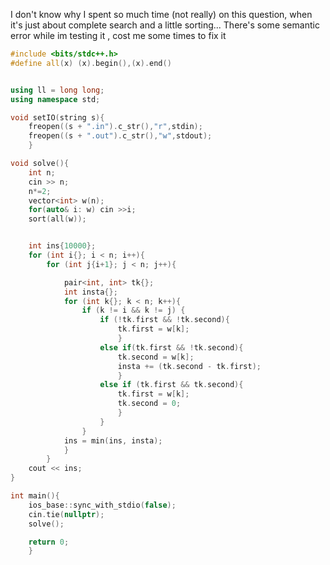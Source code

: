 I don't know why I spent so much time (not really) on this question, when it's just about complete search and a little sorting... There's some semantic error while im testing it , cost me some times to fix it

```cpp
#include <bits/stdc++.h>
#define all(x) (x).begin(),(x).end()


using ll = long long;
using namespace std;

void setIO(string s){
	freopen((s + ".in").c_str(),"r",stdin);
	freopen((s + ".out").c_str(),"w",stdout);
	}

void solve(){
	int n;
	cin >> n;
	n*=2;
	vector<int> w(n);
	for(auto& i: w) cin >>i;
	sort(all(w));


	int ins{10000};
	for (int i{}; i < n; i++){
		for (int j{i+1}; j < n; j++){

			pair<int, int> tk{};
			int insta{};
			for (int k{}; k < n; k++){
				if (k != i && k != j) {
					if (!tk.first && !tk.second){
						tk.first = w[k];
						}
					else if(tk.first && !tk.second){
						tk.second = w[k];
						insta += (tk.second - tk.first);
						}
					else if (tk.first && tk.second){
						tk.first = w[k];
						tk.second = 0;
						}
					}
				}
			ins = min(ins, insta);
			}
		}
	cout << ins;
}

int main(){
	ios_base::sync_with_stdio(false);
	cin.tie(nullptr);
	solve();

	return 0;
	}

```